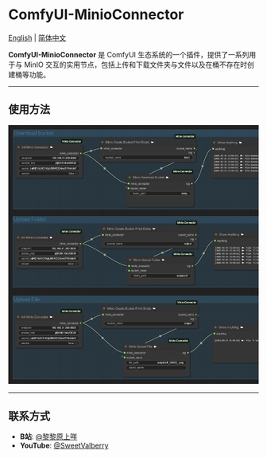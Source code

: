 # ComfyUI-MinioConnector

[English](README.md) | [简体中文](README_CN.md)

**ComfyUI-MinioConnector** 是 ComfyUI 生态系统的一个插件，提供了一系列用于与 MinIO 交互的实用节点，包括上传和下载文件夹与文件以及在桶不存在时创建桶等功能。

---

## 使用方法
![Image](images/minio-readme.png)

---

## 联系方式

- **B站**: [@黎黎原上咩](https://space.bilibili.com/449342345)
- **YouTube**: [@SweetValberry](https://www.youtube.com/@SweetValberry)